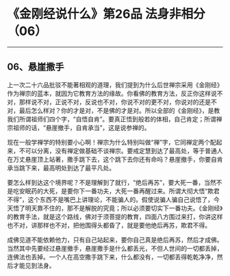 # 《金刚经说什么》第26品 法身非相分（06）

------

## 06、悬崖撒手

上一次二十六品批驳不能著相观的道理，我们提到为什么后世禅宗采用《金刚经》作为禅宗的蓝本，就因为它教育方法的缘故。你看佛的教育方法，反正你这样说不对，那样说不对，正说不对，反说也不对，你说不对的更不对，你说对的还是不对，最后怎么样对？你的才是对，不是佛的才是对。所以全部的《金刚经》，是教我们所谓祖师们四个字，“自悟自肯”。要真正悟到般若的体相，自己肯定；所谓禅宗祖师的话，“悬崖撤手，自肯承当”，这是说参禅的。

现在一般学禅学的特别要小心啊！禅宗为什么特别叫做“禅”字，它同禅定两个配起来，不可以分离，没有禅定做基础不谈禅宗。要戒定慧到达了最高处，等于普通人在万丈悬崖顶上站著，撒手跳下去，这个跳下去你还有命吗？悬崖撤手，你要自肯承当跳下来，最高明处到达了最平凡处。

要怎么样到达这个境界呢？不是理解到了就行，“绝后再苏”，要大死一番，当然不是吃安眠药的大死，是要你下一番功夫，大死一番再醒过来。所谓大彻大悟“欺君不得”，这个东西不是嘴巴上讲理论，不能骗人的。假使说骗人骗自己说悟了，今天悟了明天靠不住的，那不是解脱的究竟；所以必须要切实下一番功夫。《金刚经》的教育手法，就是这个路线，佛对于须菩提的教育，四面八方围过来打，你讲这样也不对，讲那样也不对，把他围得头都昏了，就是要他绝后再苏，欺君不得。

成佛见道不能依赖他力，只有自己站起来，要你自己真是绝后再苏，然后才成佛。当然其中先要经过悬崖撤手，悬崖撒手是什么都丢光，不但人世间的一切都丢掉，连佛法也丢掉。一个人在高空撒手跳下来，什么都没有，一切都丢得乾乾净净，然后才能见到法身。
